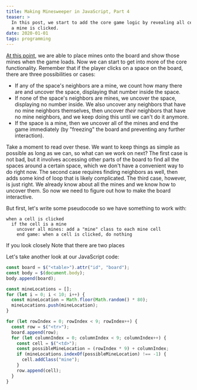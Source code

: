 ```yaml
---
title: Making Minesweeper in JavaScript, Part 4
teaser: >
  In this post, we start to add the core game logic by revealing all cells when
  a mine is clicked.
date: 2020-01-01
tags: programming
---
```


[At this point][minesweeper-3], we are able to place mines onto the board and
show those mines when the game loads. Now we can start to get into more of the
core functionality. Remember that if the player clicks on a space on the board,
there are three possibilities or cases:

[minesweeper-3]: /blog/minesweeper-3

* If any of the space's neighbors are a mine, we count how many there are
  and uncover the space, displaying that number inside the space.
* If none of the space's neighbors are mines, we uncover the space, displaying
  no number inside. We also uncover any neighbors that have no mine neighbors
  themselves, then uncover *their* neighbors that have no mine neighbors, and we
  keep doing this until we can't do it anymore.
* If the space is a mine, then we uncover all of the mines and end the game
  immediately (by "freezing" the board and preventing any further interaction).

Take a moment to read over these. We want to keep things as simple as possible
as long as we can, so what can we work on next? The first case is not bad, but
it involves accessing other parts of the board to find all the spaces around a
certain space, which we don't have a convenient way to do right now. The second
case requires finding neighbors as well, then adds some kind of loop that is
likely complicated. The third case, however, is just right. We already know
about all the mines and we know how to uncover them. So now we need to figure
out how to make the board interactive.

But first, let's write some pseudocode so we have something to work with:

```
when a cell is clicked
  if the cell is a mine
    uncover all mines: add a "mine" class to each mine cell
    end game: when a cell is clicked, do nothing
```

If you look closely Note that there are two places 

Let's take another look at our JavaScript code:

``` javascript
const board = $("<table>").attr("id", "board");
const body = $(document.body);
body.append(board);

const mineLocations = [];
for (let i = 0; i < 10; i++) {
  const mineLocation = Math.floor(Math.random() * 80);
  mineLocations.push(mineLocation);
}

for (let rowIndex = 0; rowIndex < 9; rowIndex++) {
  const row = $("<tr>");
  board.append(row);
  for (let columnIndex = 0; columnIndex < 9; columnIndex++) {
    const cell = $("<td>");
    const possibleMineLocation = (rowIndex * 9) + columnIndex;
    if (mineLocations.indexOf(possibleMineLocation) !== -1) {
      cell.addClass("mine");
    }
    row.append(cell);
  }
}
```
